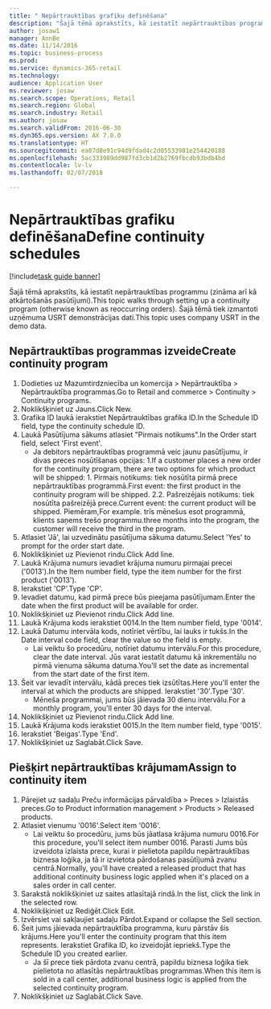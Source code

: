 ```yaml
--- 
title: " Nepārtrauktības grafiku definēšana"
description: "Šajā tēmā aprakstīts, kā iestatīt nepārtrauktības programmu (zināma arī kā atkārtošanās pasūtījumi)."
author: josaw1
manager: AnnBe
ms.date: 11/14/2016
ms.topic: business-process
ms.prod: 
ms.service: dynamics-365-retail
ms.technology: 
audience: Application User
ms.reviewer: josaw
ms.search.scope: Operations, Retail
ms.search.region: Global
ms.search.industry: Retail
ms.author: josaw
ms.search.validFrom: 2016-06-30
ms.dyn365.ops.version: AX 7.0.0
ms.translationtype: HT
ms.sourcegitcommit: ea07d8e91c94d9fdad4c2d05533981e254420188
ms.openlocfilehash: 5ac333989dd987fd3cb1d2b2769fbcdb93bdb4bd
ms.contentlocale: lv-lv
ms.lasthandoff: 02/07/2018

---
```

# <a name="define-continuity-schedules"></a><span data-ttu-id="2740f-103"> Nepārtrauktības grafiku definēšana</span><span class="sxs-lookup"><span data-stu-id="2740f-103">Define continuity schedules</span></span>

[!include[task guide banner](../includes/task-guide-banner.md)]

<span data-ttu-id="2740f-104">Šajā tēmā aprakstīts, kā iestatīt nepārtrauktības programmu (zināma arī kā atkārtošanās pasūtījumi).</span><span class="sxs-lookup"><span data-stu-id="2740f-104">This topic walks through setting up a continuity program (otherwise known as reoccurring orders).</span></span> <span data-ttu-id="2740f-105">Šajā tēmā tiek izmantoti uzņēmuma USRT demonstrācijas dati.</span><span class="sxs-lookup"><span data-stu-id="2740f-105">This topic uses company USRT in the demo data.</span></span>


## <a name="create-continuity-program"></a><span data-ttu-id="2740f-106">Nepārtrauktības programmas izveide</span><span class="sxs-lookup"><span data-stu-id="2740f-106">Create continuity program</span></span>
1. <span data-ttu-id="2740f-107">Dodieties uz Mazumtirdzniecība un komercija > Nepārtrauktība > Nepārtrauktība programmas.</span><span class="sxs-lookup"><span data-stu-id="2740f-107">Go to Retail and commerce > Continuity > Continuity programs.</span></span>
2. <span data-ttu-id="2740f-108">Noklikšķiniet uz Jauns.</span><span class="sxs-lookup"><span data-stu-id="2740f-108">Click New.</span></span>
3. <span data-ttu-id="2740f-109">Grafika ID laukā ierakstiet Nepārtrauktības grafika ID.</span><span class="sxs-lookup"><span data-stu-id="2740f-109">In the Schedule ID field, type the continuity schedule ID.</span></span>
4. <span data-ttu-id="2740f-110">Laukā Pasūtījuma sākums atlasiet "Pirmais notikums".</span><span class="sxs-lookup"><span data-stu-id="2740f-110">In the Order start field, select 'First event'.</span></span>
    * <span data-ttu-id="2740f-111">Ja debitors nepārtrauktības programmā veic jaunu pasūtījumu, ir divas preces nosūtīšanas opcijas: 1.</span><span class="sxs-lookup"><span data-stu-id="2740f-111">If a customer places a new order for the continuity program, there are two options for which product will be shipped:  1.</span></span> <span data-ttu-id="2740f-112">Pirmais notikums: tiek nosūtīta pirmā prece nepārtrauktības programmā.</span><span class="sxs-lookup"><span data-stu-id="2740f-112">First event: the first product in the continuity program will be shipped.</span></span>  <span data-ttu-id="2740f-113">2.</span><span class="sxs-lookup"><span data-stu-id="2740f-113">2.</span></span> <span data-ttu-id="2740f-114">Pašreizējais notikums: tiek nosūtīta pašreizējā prece.</span><span class="sxs-lookup"><span data-stu-id="2740f-114">Current event: the current product will be shipped.</span></span> <span data-ttu-id="2740f-115">Piemēram,</span><span class="sxs-lookup"><span data-stu-id="2740f-115">For example.</span></span> <span data-ttu-id="2740f-116">trīs mēnešus esot programmā, klients saņems trešo programmu.</span><span class="sxs-lookup"><span data-stu-id="2740f-116">three months into the program, the customer will receive the third in the program.</span></span>  
5. <span data-ttu-id="2740f-117">Atlasiet 'Jā', lai uzvedinātu pasūtījuma sākuma datumu.</span><span class="sxs-lookup"><span data-stu-id="2740f-117">Select 'Yes' to prompt for the order start date.</span></span>
6. <span data-ttu-id="2740f-118">Noklikšķiniet uz Pievienot rindu.</span><span class="sxs-lookup"><span data-stu-id="2740f-118">Click Add line.</span></span>
7. <span data-ttu-id="2740f-119">Laukā Krājuma numurs ievadiet krājuma numuru pirmajai precei ('0013').</span><span class="sxs-lookup"><span data-stu-id="2740f-119">In the Item number field, type the item number for the first product ('0013').</span></span>
8. <span data-ttu-id="2740f-120">Ierakstiet 'CP'.</span><span class="sxs-lookup"><span data-stu-id="2740f-120">Type 'CP'.</span></span>
9. <span data-ttu-id="2740f-121">Ievadiet datumu, kad pirmā prece būs pieejama pasūtījumam.</span><span class="sxs-lookup"><span data-stu-id="2740f-121">Enter the date when the first product will be available for order.</span></span>
10. <span data-ttu-id="2740f-122">Noklikšķiniet uz Pievienot rindu.</span><span class="sxs-lookup"><span data-stu-id="2740f-122">Click Add line.</span></span>
11. <span data-ttu-id="2740f-123">Laukā Krājuma kods ierakstiet 0014.</span><span class="sxs-lookup"><span data-stu-id="2740f-123">In the Item number field, type '0014'.</span></span>
12. <span data-ttu-id="2740f-124">Laukā Datumu intervāla kods, notīriet vērtību, lai lauks ir tukšs.</span><span class="sxs-lookup"><span data-stu-id="2740f-124">In the Date interval code field, clear the value so the field is empty.</span></span>
    * <span data-ttu-id="2740f-125">Lai veiktu šo procedūru, notīriet datumu intervālu.</span><span class="sxs-lookup"><span data-stu-id="2740f-125">For this procedure, clear the date interval.</span></span> <span data-ttu-id="2740f-126">Jūs varat iestatīt datumu kā inkrementālu no pirmā vienuma sākuma datuma.</span><span class="sxs-lookup"><span data-stu-id="2740f-126">You'll set the date as incremental from the start date of the first item.</span></span>  
13. <span data-ttu-id="2740f-127">Šeit var ievadīt intervālu, kādā preces tiek izsūtītas.</span><span class="sxs-lookup"><span data-stu-id="2740f-127">Here you'll enter the interval at which the products are shipped.</span></span> <span data-ttu-id="2740f-128">Ierakstiet '30'.</span><span class="sxs-lookup"><span data-stu-id="2740f-128">Type '30'.</span></span>
    * <span data-ttu-id="2740f-129">Mēneša programmai, jums būs jāievada 30 dienu intervālu.</span><span class="sxs-lookup"><span data-stu-id="2740f-129">For a monthly program, you'll enter 30 days for the interval.</span></span>  
14. <span data-ttu-id="2740f-130">Noklikšķiniet uz Pievienot rindu.</span><span class="sxs-lookup"><span data-stu-id="2740f-130">Click Add line.</span></span>
15. <span data-ttu-id="2740f-131">Laukā Krājuma kods ierakstiet 0015.</span><span class="sxs-lookup"><span data-stu-id="2740f-131">In the Item number field, type '0015'.</span></span>
16. <span data-ttu-id="2740f-132">Ierakstiet 'Beigas'.</span><span class="sxs-lookup"><span data-stu-id="2740f-132">Type 'End'.</span></span>
17. <span data-ttu-id="2740f-133">Noklikšķiniet uz Saglabāt.</span><span class="sxs-lookup"><span data-stu-id="2740f-133">Click Save.</span></span>

## <a name="assign-to-continuity-item"></a><span data-ttu-id="2740f-134">Piešķirt nepārtrauktības krājumam</span><span class="sxs-lookup"><span data-stu-id="2740f-134">Assign to continuity item</span></span>
1. <span data-ttu-id="2740f-135">Pārejiet uz sadaļu Preču informācijas pārvaldība > Preces > Izlaistās preces.</span><span class="sxs-lookup"><span data-stu-id="2740f-135">Go to Product information management > Products > Released products.</span></span>
2. <span data-ttu-id="2740f-136">Atlasiet vienumu '0016'.</span><span class="sxs-lookup"><span data-stu-id="2740f-136">Select item '0016'.</span></span>
    * <span data-ttu-id="2740f-137">Lai veiktu šo procedūru, jums būs jāatlasa krājuma numuru 0016.</span><span class="sxs-lookup"><span data-stu-id="2740f-137">For this procedure, you'll select item number 0016.</span></span> <span data-ttu-id="2740f-138">Parasti Jums būs izveidota izlaista prece, kurai ir pielietota papildu nepārtrauktības biznesa loģika, ja tā ir izvietota pārdošanas pasūtījumā zvanu centrā.</span><span class="sxs-lookup"><span data-stu-id="2740f-138">Normally, you'll have created a released product that has additional continuity business logic applied when it's placed on a sales order in call center.</span></span>  
3. <span data-ttu-id="2740f-139">Sarakstā noklikšķiniet uz saites atlasītajā rindā.</span><span class="sxs-lookup"><span data-stu-id="2740f-139">In the list, click the link in the selected row.</span></span>
4. <span data-ttu-id="2740f-140">Noklikšķiniet uz Rediģēt.</span><span class="sxs-lookup"><span data-stu-id="2740f-140">Click Edit.</span></span>
5. <span data-ttu-id="2740f-141">Izvērsiet vai sakļaujiet sadaļu Pārdot.</span><span class="sxs-lookup"><span data-stu-id="2740f-141">Expand or collapse the Sell section.</span></span>
6. <span data-ttu-id="2740f-142">Šeit jums jāievada nepārtrauktība programma, kuru pārstāv šis krājums.</span><span class="sxs-lookup"><span data-stu-id="2740f-142">Here you'll enter the continuity program that this item represents.</span></span> <span data-ttu-id="2740f-143">Ierakstiet Grafika ID, ko izveidojāt iepriekš.</span><span class="sxs-lookup"><span data-stu-id="2740f-143">Type the Schedule ID you created earlier.</span></span>
    * <span data-ttu-id="2740f-144">Ja šī prece tiek pārdota zvanu centrā, papildu biznesa loģika tiek pielietota no atlasītās nepārtrauktības programmas.</span><span class="sxs-lookup"><span data-stu-id="2740f-144">When this item is sold in a call center, additional business logic is applied from the selected continuity program.</span></span>  
7. <span data-ttu-id="2740f-145">Noklikšķiniet uz Saglabāt.</span><span class="sxs-lookup"><span data-stu-id="2740f-145">Click Save.</span></span>


